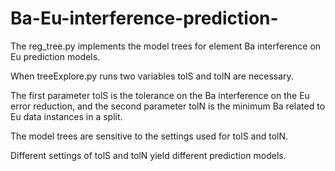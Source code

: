 # Ba-Eu-interference-prediction-

The reg_tree.py implements the model trees for element Ba interference on Eu prediction models.

When treeExplore.py runs two variables tolS and tolN are necessary. 

The first parameter tolS is the tolerance on the Ba interference on the Eu error reduction, and the second parameter tolN is the minimum Ba related to Eu data instances in a split. 

The model trees are sensitive to the settings used for tolS and tolN.  

Different settings of tolS and tolN yield different prediction models. 
